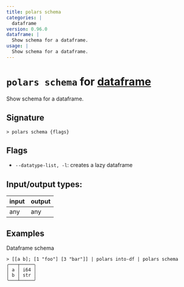 ```yaml
---
title: polars schema
categories: |
  dataframe
version: 0.96.0
dataframe: |
  Show schema for a dataframe.
usage: |
  Show schema for a dataframe.
---
```

<!-- This file is automatically generated. Please edit the command in https://github.com/nushell/nushell instead. -->

# `polars schema` for [dataframe](/commands/categories/dataframe.md)

<div class='command-title'>Show schema for a dataframe.</div>

## Signature

```> polars schema {flags} ```

## Flags

 -  `--datatype-list, -l`: creates a lazy dataframe


## Input/output types:

| input | output |
| ----- | ------ |
| any   | any    |

## Examples

Dataframe schema
```nu
> [[a b]; [1 "foo"] [3 "bar"]] | polars into-df | polars schema
╭───┬─────╮
│ a │ i64 │
│ b │ str │
╰───┴─────╯
```
